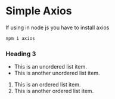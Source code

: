 # Simple Axios

If using in node js you have to install axios
```JavaScript
npm i axios
```

### Heading 3

- This is an unordered list item.
- This is another unordered list item.

1. This is an ordered list item.
2. This is another ordered list item.

